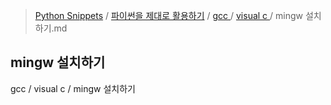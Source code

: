 > [Python Snippets](../../../README.md) / [파이썬을 제대로 활용하기](../../README.md) / [gcc ](../README.md) / [ visual c ](README.md) /  mingw 설치하기.md
##  mingw 설치하기
gcc / visual c / mingw 설치하기